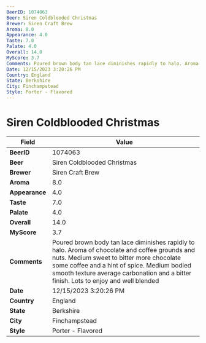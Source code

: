 ```yaml
---
BeerID: 1074063
Beer: Siren Coldblooded Christmas
Brewer: Siren Craft Brew
Aroma: 8.0
Appearance: 4.0
Taste: 7.0
Palate: 4.0
Overall: 14.0
MyScore: 3.7
Comments: Poured brown body tan lace diminishes rapidly to halo. Aroma of chocolate and coffee grounds and nuts. Medium sweet to bitter more chocolate some coffee and a hint of spice. Medium bodied smooth texture average carbonation and a bitter finish. Lots to enjoy and well blended
Date: 12/15/2023 3:20:26 PM
Country: England
State: Berkshire
City: Finchampstead
Style: Porter - Flavored
---
```


# Siren Coldblooded Christmas

| Field         | Value |
|---------------|-------|
| **BeerID** | 1074063 |
| **Beer** | Siren Coldblooded Christmas |
| **Brewer** | Siren Craft Brew |
| **Aroma** | 8.0 |
| **Appearance** | 4.0 |
| **Taste** | 7.0 |
| **Palate** | 4.0 |
| **Overall** | 14.0 |
| **MyScore** | 3.7 |
| **Comments** | Poured brown body tan lace diminishes rapidly to halo. Aroma of chocolate and coffee grounds and nuts. Medium sweet to bitter more chocolate some coffee and a hint of spice. Medium bodied smooth texture average carbonation and a bitter finish. Lots to enjoy and well blended  |
| **Date** | 12/15/2023 3:20:26 PM |
| **Country** | England |
| **State** | Berkshire |
| **City** | Finchampstead |
| **Style** | Porter - Flavored |
